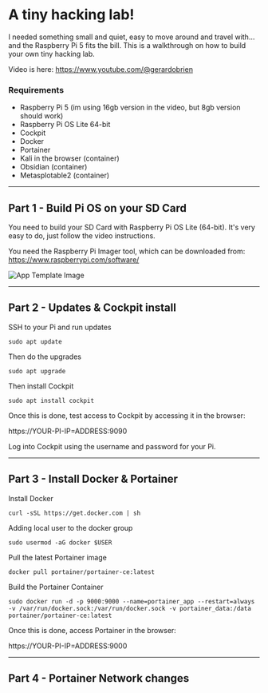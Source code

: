 # A tiny hacking lab!
I needed something small and quiet, easy to move around and travel with... and the Raspberry Pi 5 fits the bill.  This is a walkthrough on how to build your own tiny hacking lab.

Video is here:  https://www.youtube.com/@gerardobrien

### Requirements
- Raspberry Pi 5 (im using 16gb version in the video, but 8gb version should work)
- Raspberry Pi OS Lite 64-bit
- Cockpit
- Docker
- Portainer
- Kali in the browser (container)
- Obsidian (container)
- Metasplotable2 (container)

*******

## Part 1 - Build Pi OS on your SD Card

You need to build your SD Card with Raspberry Pi OS Lite (64-bit).  It's very easy to do, just follow the video instructions.

You need the Raspberry Pi Imager tool, which can be downloaded from: https://www.raspberrypi.com/software/

![App Template Image](https://github.com/gerardobrien/pihackinglab/blob/main/images/rasp-pi-lite-64-bit.png)

*******

## Part 2 - Updates & Cockpit install

SSH to your Pi and run updates

```
sudo apt update
```

Then do the upgrades
```
sudo apt upgrade
```

Then install Cockpit 
```
sudo apt install cockpit
```

Once this is done, test access to Cockpit by accessing it in the browser:

https://YOUR-PI-IP=ADDRESS:9090

Log into Cockpit using the username and password for your Pi.


*******

## Part 3 - Install Docker & Portainer

Install Docker

```
curl -sSL https://get.docker.com | sh
```

Adding local user to the docker group
```
sudo usermod -aG docker $USER
```

Pull the latest Portainer image
```
docker pull portainer/portainer-ce:latest
```

Build the Portainer Container
```
sudo docker run -d -p 9000:9000 --name=portainer_app --restart=always -v /var/run/docker.sock:/var/run/docker.sock -v portainer_data:/data portainer/portainer-ce:latest
```

Once this is done, access Portainer in the browser:

https://YOUR-PI-IP=ADDRESS:9000

*******

## Part 4 - Portainer Network changes








